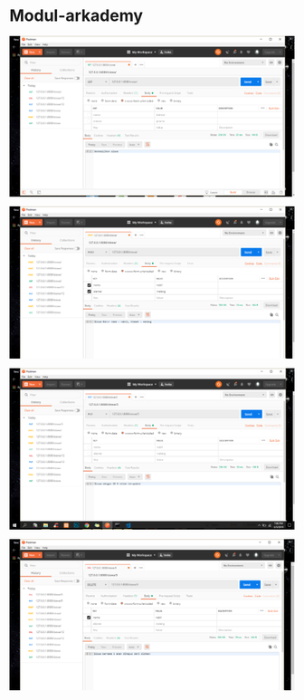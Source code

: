 # Modul-arkademy

![alt text](https://github.com/anisanisah05/Modul-arkademy/blob/master/1.PNG)


![alt text](https://github.com/anisanisah05/Modul-arkademy/blob/master/2.PNG)


![alt text](https://github.com/anisanisah05/Modul-arkademy/blob/master/3.PNG)


![alt text](https://github.com/anisanisah05/Modul-arkademy/blob/master/4.PNG)
